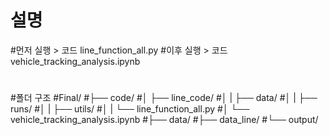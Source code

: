 # 설명
#먼저 실행 > 코드 line_function_all.py
#이후 실행 > 코드 vehicle_tracking_analysis.ipynb
#
#폴더 구조
#Final/
#├── code/
#│   ├── line_code/
#│   |   ├── data/
#│   |   ├── runs/
#│   |   ├── utils/
#│   |   └── line_function_all.py
#│   └── vehicle_tracking_analysis.ipynb
#├── data/
#├── data_line/
#└── output/
